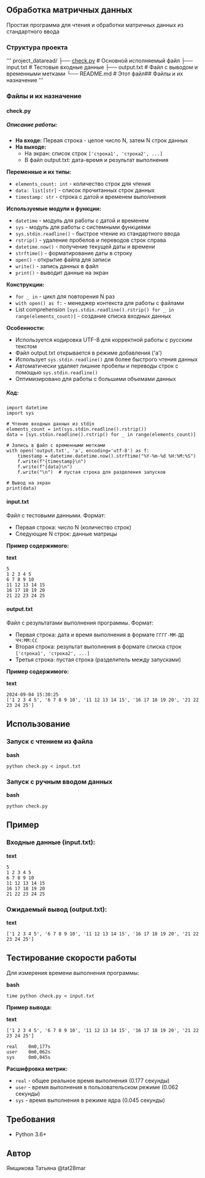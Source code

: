 ## Обработка матричных данных

Простая программа для чтения и обработки матричных данных из
стандартного ввода

### Структура проекта
'''
project_dataread/
├── [check.py](https://check.py/) # Основной исполняемый файл
├── input.txt # Тестовые входные данные
├── output.txt # Файл с выводом и временными метками
└── README.md # Этот файл## Файлы и их назначение
'''
### Файлы и их назначение

#### check.py

##### Описание работы:

- **На входе:** Первая строка - целое число N, затем N строк данных
- **На выходе:**
  - На экран: список строк `['строка1', 'строка2', ...]`
  - В файл output.txt: дата-время и результат выполнения

**Переменные и их типы:**

- `elements_count: int` - количество строк для чтения
- `data: list[str]` - список прочитанных строк данных
- `timestamp: str` - строка с датой и временем выполнения

**Используемые модули и функции:**

- `datetime` - модуль для работы с датой и временем
- `sys` - модуль для работы с системными функциями
- `sys.stdin.readline()` - быстрое чтение из стандартного ввода
- `rstrip()` - удаление пробелов и переводов строк справа
- `datetime.now()` - получение текущей даты и времени
- `strftime()` - форматирование даты в строку
- `open()` - открытие файла для записи
- `write()` - запись данных в файл
- `print()` - выводит данные на экран

**Конструкции:**

- `for _ in` - цикл для повторения N раз
- `with open() as f:` - менеджер контекста для работы с файлами
- List comprehension `[sys.stdin.readline().rstrip() for _ in range(elements_count)]` - создание списка входных данных

**Особенности:**

- Используется кодировка UTF-8 для корректной работы с русским текстом
- Файл output.txt открывается в режиме добавления ('a')
- Использует `sys.stdin.readline()` для более быстрого чтения данных
- Автоматически удаляет лишние пробелы и переводы строк с помощью `sys.stdin.readline()`
- Оптимизировано для работы с большими объемами данных

##### Код:

```
import datetime
import sys

# Чтение входных данных из stdin
elements_count = int(sys.stdin.readline().rstrip())
data = [sys.stdin.readline().rstrip() for _ in range(elements_count)]

# Запись в файл с временными метками
with open('output.txt', 'a', encoding='utf-8') as f:
    timestamp = datetime.datetime.now().strftime("%Y-%m-%d %H:%M:%S")
    f.write(f"{timestamp}\n")
    f.write(f"{data}\n")
    f.write("\n")  # пустая строка для разделения запусков

# Вывод на экран
print(data)
```

#### input.txt

Файл с тестовыми данными. Формат:

* Первая строка: число N (количество строк)
* Следующие N строк: данные матрицы

**Пример содержимого:**

**text**

```
5
1 2 3 4 5
6 7 8 9 10
11 12 13 14 15
16 17 18 19 20
21 22 23 24 25
```

#### output.txt

Файл с результатами выполнения программы. Формат:

* Первая строка: дата и время выполнения в формате `ГГГГ-ММ-ДД ЧЧ:ММ:СС`
* Вторая строка: результат выполнения в формате списка строк `['строка1', 'строка2', ...]`
* Третья строка: пустая строка (разделитель между запусками)

**Пример содержимого:**

**text**

```
2024-09-04 15:30:25
['1 2 3 4 5', '6 7 8 9 10', '11 12 13 14 15', '16 17 18 19 20', '21 22 23 24 25']
```

## Использование

### Запуск с чтением из файла

**bash**

```
python check.py < input.txt
```

### Запуск с ручным вводом данных

**bash**

```
python check.py
```

## Пример

### Входные данные (input.txt):

**text**

```
5
1 2 3 4 5
6 7 8 9 10
11 12 13 14 15
16 17 18 19 20
21 22 23 24 25
```

### Ожидаемый вывод (output.txt):

**text**

```
['1 2 3 4 5', '6 7 8 9 10', '11 12 13 14 15', '16 17 18 19 20', '21 22 23 24 25']
```

## Тестирование скорости работы

Для измерения времени выполнения программы:

**bash**

```
time python check.py < input.txt
```

**Пример вывода:**

**text**

```
['1 2 3 4 5', '6 7 8 9 10', '11 12 13 14 15', '16 17 18 19 20', '21 22 23 24 25']

real    0m0,177s
user    0m0,062s
sys     0m0,045s
```

**Расшифровка метрик:**

* `real` - общее реальное время выполнения (0.177 секунды)
* `user` - время выполнения в пользовательском режиме (0.062 секунды)
* `sys` - время выполнения в режиме ядра (0.045 секунды)

## Требования

* Python 3.6+

## Автор

Ямщикова Татьяна @tat28mar
